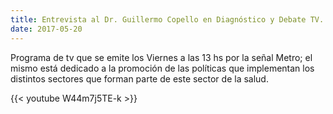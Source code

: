```yaml
---
title: Entrevista al Dr. Guillermo Copello en Diagnóstico y Debate TV.
date: 2017-05-20
---
```


Programa de tv que se emite los Viernes a las 13 hs por la señal Metro; el mismo está dedicado a la promoción de las políticas que implementan los distintos sectores que forman parte de este sector de la salud.

<!--more-->

{{< youtube W44m7j5TE-k >}}


